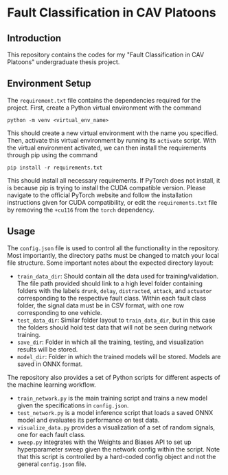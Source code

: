 # Fault Classification in CAV Platoons
## Introduction
This repository contains the codes for my "Fault Classification in CAV Platoons" undergraduate thesis project. 

## Environment Setup
The `requirement.txt` file contains the dependencies required for the project. First, create a Python virtual environment with the command 

```
python -m venv <virtual_env_name>
```

This should create a new virtual environment with the name you specified. Then, activate this virtual environment by running its `activate` script. With the virtual environment activated, we can then install the requirements through pip using the command
```
pip install -r requirements.txt
```
This should install all necessary requirements. If PyTorch does not install, it is because pip is trying to install the CUDA compatible version. Please navigate to the official PyTorch website and follow the installation instructions given for CUDA compatibility, or edit the `requirements.txt` file by removing the `+cu116` from the `torch` dependency. 

## Usage
The `config.json` file is used to control all the functionality in the repository. Most importantly, the directory paths must be changed to match your local file structure. Some important notes about the expected directory layout:
- `train_data_dir`: Should contain all the data used for training/validation. The file path provided should link to a high level folder containing folders with the labels `drunk`, `delay`, `distracted`, `attack`, and `actuator` corresponding to the respective fault class. Within each fault class folder, the signal data must be in CSV format, with one row corresponding to one vehicle. 
- `test_data_dir`: Similar folder layout to `train_data_dir`, but in this case the folders should hold test data that will not be seen during network training. 
- `save_dir`: Folder in which all the training, testing, and visualization results will be stored.
- `model_dir`: Folder in which the trained models will be stored. Models are saved in ONNX format. 

The repository also provides a set of Python scripts for different aspects of the machine learning workflow. 
- `train_network.py` is the main training script and trains a new model given the specifications in `config.json`. 
- `test_network.py` is a model inference script that loads a saved ONNX model and evaluates its performance on test data.
- `visualize_data.py` provides a visualization of a set of random signals, one for each fault class. 
- `sweep.py` integrates with the Weights and Biases API to set up hyperparameter sweep given the network config within the script. Note that this script is controlled by a hard-coded config object and not the general `config.json` file.